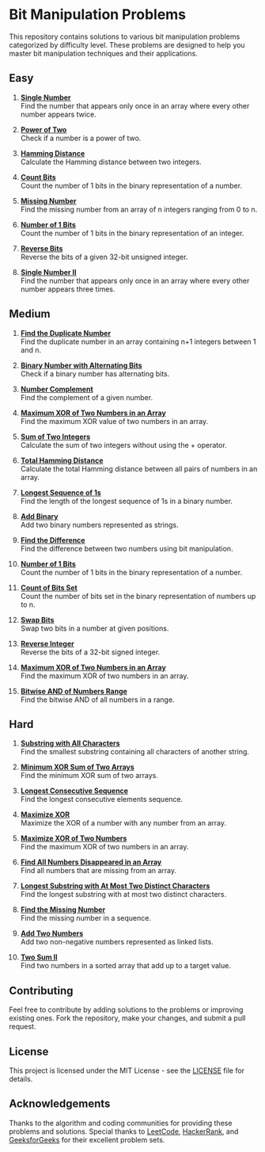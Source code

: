 # Bit Manipulation Problems

This repository contains solutions to various bit manipulation problems categorized by difficulty level. These problems are designed to help you master bit manipulation techniques and their applications.

## Easy

1. **[Single Number](#)**  
   Find the number that appears only once in an array where every other number appears twice.

2. **[Power of Two](#)**  
   Check if a number is a power of two.

3. **[Hamming Distance](#)**  
   Calculate the Hamming distance between two integers.

4. **[Count Bits](#)**  
   Count the number of 1 bits in the binary representation of a number.

5. **[Missing Number](#)**  
   Find the missing number from an array of n integers ranging from 0 to n.

6. **[Number of 1 Bits](#)**  
   Count the number of 1 bits in the binary representation of an integer.

7. **[Reverse Bits](#)**  
   Reverse the bits of a given 32-bit unsigned integer.

8. **[Single Number II](#)**  
   Find the number that appears only once in an array where every other number appears three times.

## Medium

1. **[Find the Duplicate Number](#)**  
   Find the duplicate number in an array containing n+1 integers between 1 and n.

2. **[Binary Number with Alternating Bits](#)**  
   Check if a binary number has alternating bits.

3. **[Number Complement](#)**  
   Find the complement of a given number.

4. **[Maximum XOR of Two Numbers in an Array](#)**  
   Find the maximum XOR value of two numbers in an array.

5. **[Sum of Two Integers](#)**  
   Calculate the sum of two integers without using the + operator.

6. **[Total Hamming Distance](#)**  
   Calculate the total Hamming distance between all pairs of numbers in an array.

7. **[Longest Sequence of 1s](#)**  
   Find the length of the longest sequence of 1s in a binary number.

8. **[Add Binary](#)**  
   Add two binary numbers represented as strings.

9. **[Find the Difference](#)**  
   Find the difference between two numbers using bit manipulation.

10. **[Number of 1 Bits](#)**  
    Count the number of 1 bits in the binary representation of a number.

11. **[Count of Bits Set](#)**  
    Count the number of bits set in the binary representation of numbers up to n.

12. **[Swap Bits](#)**  
    Swap two bits in a number at given positions.

13. **[Reverse Integer](#)**  
    Reverse the bits of a 32-bit signed integer.

14. **[Maximum XOR of Two Numbers in an Array](#)**  
    Find the maximum XOR of two numbers in an array.

15. **[Bitwise AND of Numbers Range](#)**  
    Find the bitwise AND of all numbers in a range.

## Hard

1. **[Substring with All Characters](#)**  
   Find the smallest substring containing all characters of another string.

2. **[Minimum XOR Sum of Two Arrays](#)**  
   Find the minimum XOR sum of two arrays.

3. **[Longest Consecutive Sequence](#)**  
   Find the longest consecutive elements sequence.

4. **[Maximize XOR](#)**  
   Maximize the XOR of a number with any number from an array.

5. **[Maximize XOR of Two Numbers](#)**  
   Find the maximum XOR of two numbers in an array.

6. **[Find All Numbers Disappeared in an Array](#)**  
   Find all numbers that are missing from an array.

7. **[Longest Substring with At Most Two Distinct Characters](#)**  
   Find the longest substring with at most two distinct characters.

8. **[Find the Missing Number](#)**  
   Find the missing number in a sequence.

9. **[Add Two Numbers](#)**  
   Add two non-negative numbers represented as linked lists.

10. **[Two Sum II](#)**  
    Find two numbers in a sorted array that add up to a target value.

## Contributing

Feel free to contribute by adding solutions to the problems or improving existing ones. Fork the repository, make your changes, and submit a pull request.

## License

This project is licensed under the MIT License - see the [LICENSE](LICENSE) file for details.

## Acknowledgements

Thanks to the algorithm and coding communities for providing these problems and solutions. Special thanks to [LeetCode](https://leetcode.com), [HackerRank](https://hackerrank.com), and [GeeksforGeeks](https://geeksforgeeks.org) for their excellent problem sets.
